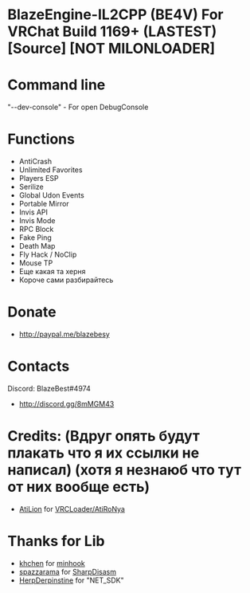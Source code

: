 # BlazeEngine-IL2CPP (BE4V) For VRChat Build 1169+ (LASTEST) [Source] [NOT MILONLOADER]

# Command line
"--dev-console" - For open DebugConsole

# Functions
- AntiCrash
- Unlimited Favorites
- Players ESP
- Serilize
- Global Udon Events
- Portable Mirror
- Invis API
- Invis Mode
- RPC Block
- Fake Ping
- Death Map
- Fly Hack / NoClip
- Mouse TP
- Еще какая та херня
- Короче сами разбирайтесь

# Donate
- http://paypal.me/blazebesy

# Contacts
Discord: BlazeBest#4974
- http://discord.gg/8mMGM43

# Credits: (Вдруг опять будут плакать что я их ссылки не написал) (хотя я незнаюб что тут от них вообще есть)
- [AtiLion](https://github.com/AtiLion) for [VRCLoader/AtiRoNya](https://github.com/AtiLion/AtiRoNya)

# Thanks for Lib
- [khchen](https://github.com/khchen) for [minhook](https://github.com/khchen/minhook)
- [spazzarama](https://github.com/spazzarama) for [SharpDisasm](https://github.com/spazzarama/SharpDisasm)
- [HerpDerpinstine](https://github.com/HerpDerpinstine) for "NET_SDK"
